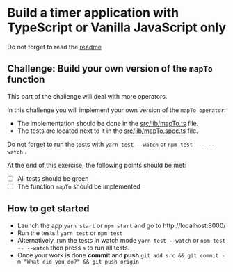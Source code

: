 # Build a timer application with TypeScript or Vanilla JavaScript only

Do not forget to read the [readme](../README.md) 


## Challenge: Build your own version of the `mapTo` function

This part of the challenge will deal with more operators. 

In this challenge you will implement your own version of the `mapTo operator`:
- The implementation should be done in the [src/lib/mapTo.ts](../src/lib/mapTo.ts) file.
- The tests are located next to it in the [src/lib/mapTo.spec.ts](../src/lib/mapTo.spec.ts) file. 

Do not forget to run the tests with `yarn test --watch` or `npm test  -- --watch` . 

At the end of this exercise, the following points should be met:
- [ ] All tests should be green
- [ ] The function `mapTo` should be implemented

## How to get started

- Launch the app `yarn start` or `npm start` and go to http://localhost:8000/
- Run the tests ! `yarn test` or `npm test`
- Alternatively, run the tests in watch mode `yarn test --watch` or `npm test  -- --watch` then press `a` to run all tests.
- Once your work is done **commit** and **push** `git add src && git commit -m "What did you do?" && git push origin`

